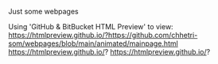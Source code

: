 Just some webpages

Using 'GitHub & BitBucket HTML Preview' to view:
https://htmlpreview.github.io/?https://github.com/chhetri-som/webpages/blob/main/animated/mainpage.html
https://htmlpreview.github.io/?
https://htmlpreview.github.io/?
